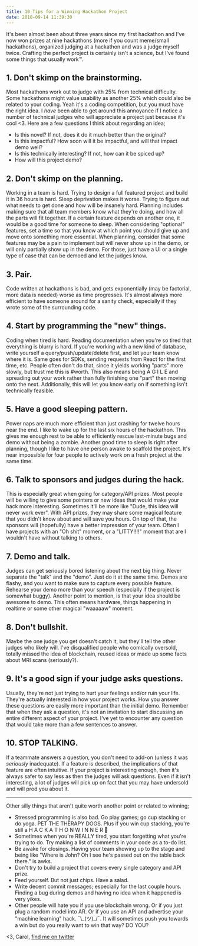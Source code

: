 ```yaml
---
title: 10 Tips for a Winning Hackathon Project
date: 2018-09-14 11:39:30
---
```


It's been almost been about three years since my first hackathon and I've now won prizes at nine hackathons (more if you count meme/small hackathons), organized judging at a hackathon and was a judge myself twice. Crafting the perfect project is certainly isn't a science, but I've found some things that usually work™.

## 1. Don't skimp on the brainstorming.
Most hackathons work out to judge with 25% from technical difficulty. Some hackathons might value usability as another 25% which could also be related to your coding. Yeah it's a coding competition, but you must have the right idea. I _have_ been able to get around this annoyance if I notice a number of technical judges who will appreciate a project just because it's cool <3. Here are a few questions I think about regarding an idea;
 - Is this novel? If not, does it do it much better than the original?
 - Is this impactful? How soon will it be impactful, and will that impact demo well?
 - Is this technically interesting? If not, how can it be spiced up?
 - How will this project demo?

## 2. Don't skimp on the planning.
Working in a team is hard. Trying to design a full featured project and build it in 36 hours is hard. Sleep deprivation makes it worse. Trying to figure out what needs to get done and how will be insanely hard. Planning includes making sure that all team members know what they're doing, and how all the parts will fit together. If a certain feature depends on another one, it would be a good time for someone to sleep. When considering "optional" features, set a time so that you know at which point you should give up and move onto something more essential. When planning, consider that some features may be a pain to implement but will never show up in the demo, or will only partially show up in the demo. For those, just have a UI or a single type of case that can be demoed and let the judges know.

## 3. Pair.
Code written at hackathons is bad, and gets exponentially (may be factorial, more data is needed) worse as time progresses. It's almost always more efficient to have someone around for a sanity check, especially if they wrote some of the surrounding code.

## 4. Start by programming the "new" things.
Coding when tired is hard. Reading documentation when you're so tired that everything is blurry is hard. If you're working with a new kind of database, write yourself a query/push/update/delete first, and let your team know where it is. Same goes for SDKs, sending requests from React for the first time, etc. People often don't do that, since it yields working "parts" more slowly, but trust me this is #worth. This also means being A G I L E and spreading out your work rather than fully finishing one "part" then moving onto the next. Additionally, this will let you know early on if something isn't technically feasible.

## 5. Have a good sleeping pattern.
Power naps are much more efficient than just crashing for twelve hours near the end. I like to wake up for the last six hours of the hackathon. This gives me enough rest to be able to efficiently rescue last-minute bugs and demo without being a zombie. Another good time to sleep is right after planning, though I like to have one person awake to scaffold the project. It's near impossible for four people to actively work on a fresh project at the same time.

## 6. Talk to sponsors and judges during the hack.
This is especially great when going for category/API prizes. Most people will be willing to give some pointers or new ideas that would make your hack more interesting. Sometimes it'll be more like "Dude, this idea will never work ever". With API prizes, they may share some magical feature that you didn't know about and will save you hours. On top of that, the sponsors will (hopefully) have a better impression of your team. Often I have projects with an "Oh shit" moment, or a "LITTY!!!!" moment that are I wouldn't have without talking to others.

## 7. Demo and talk.
Judges can get seriously bored listening about the next big thing. Never separate the "talk" and the "demo". Just do it at the same time. Demos are flashy, and you want to make sure to capture every possible feature. Rehearse your demo more than your speech (especially if the project is somewhat buggy). Another point to mention, is that your idea should be awesome to demo. This often means hardware, things happening in realtime or some other magical "waaaaaw" moment.

## 8. Don't bullshit.
Maybe the one judge you get doesn't catch it, but they'll tell the other judges who likely will. I've disqualified people who comically oversold, totally missed the idea of blockchain, reused ideas or made up some facts about MRI scans (seriously?).

## 9. It's a good sign if your judge asks questions.
Usually, they're not just trying to hurt your feelings and/or ruin your life. They're actually interested in how your project works. How you answer these questions are easily more important than the initial demo. Remember that when they ask a question, it's not an invitation to start discussing an entire different aspect of your project. I've yet to encounter any question that would take more than a few sentences to answer.

## 10. STOP TALKING.
If a teammate answers a question, you don't need to add-on (unless it was _seriously_ inadequate). If a feature is described, the implications of that feature are often intuitive. If your project is interesting enough, then it's always safer to say less as then the judges will ask questions. Even if it isn't interesting, a lot of judges will pick up on fact that you may have undersold and will prod you about it.

---

Other silly things that aren't quite worth another point or related to winning;
 - Stressed programming is also bad. Go play games; go cup stacking or do yoga. PET THE THERAPY DOGS. Plus if you win cup stacking, you're still a H A C K A T H O N W I N N E R 🤔
 - Sometimes when you're REALLY tired, you start forgetting what you're trying to do. Try making a list of comments in your code as a to-do list.
 - Be awake for closings. Having your team showing up to the stage and being like "Where is John? Oh I see he's passed out on the table back there." is awks.
 - Don't try to build a project that covers every single category and API prize.
 - Feed yourself. But not just chips. Have a salad.
 - Write decent commit messages; especially for the last couple hours. Finding a bug during demos and having no idea when it happened is very yikes.
 - Other people will hate you if you use blockchain wrong. Or if you just plug a random model into AR. Or if you use an API and advertise your "machine learning" hack.  ¯\\\_(ツ)\_/¯. It will sometimes push you towards a win but do you really want to win that way? DO YOU?

 <3,
 Carol, [find me on twitter](https://twitter.com/kipperrii)
